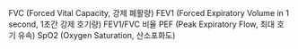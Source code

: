 FVC (Forced Vital Capacity, 강제 폐활량)
FEV1 (Forced Expiratory Volume in 1 second, 1초간 강제 호기량)
FEV1/FVC 비율
PEF (Peak Expiratory Flow, 최대 호기 유속)
SpO2 (Oxygen Saturation, 산소포화도)
